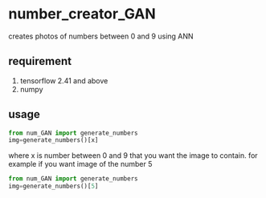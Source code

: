 # number_creator_GAN
creates photos of numbers between 0 and 9 using ANN

## requirement
1. tensorflow 2.41 and above
2. numpy 
## usage
```python
from num_GAN import generate_numbers
img=generate_numbers()[x]
```
where x is number between 0 and 9 that you want the image to contain. 
for example if you want image of the number 5 
```python
from num_GAN import generate_numbers
img=generate_numbers()[5]
```